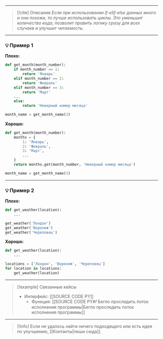 ***

> [!cite] Описание
>_Если при использовании if-elif-else данных много и они похожи, то лучше использовать циклы. Это уменьшит количество кода, позволит править логику сразу для всех случаев и улучшит читаемость._

***
### 💡 Пример 1


**Плохо:**
```python
def get_month(month_number):
	if month_number == 1:
		return 'Январь'
	elif month_number == 2:
		return 'Февраль'
	elif month_number == 3:
		return 'Март'
	...
	else:
		return 'Неверный номер месяца'

month_name = get_month_name(3)
```

**Хорошо:**
```python
def get_month(month_number):
	months = {
		1: 'Январь',
		2: 'Февраль',
		3: 'Март',
		...
	}
	return months.get(month_number, 'Неверный номер месяца')

month_name = get_month_name(3)
```

***
### 💡 Пример 2


**Плохо:**
```python
def get_weather(location):
	...

get_weather('Лондон')
get_weather('Воронеж')
get_weather('Череповец')
```

**Хорошо:**
```python
def get_weather(location):
	...

locations = ['Лондон', 'Воронеж', 'Череповец']
for location in locations:
	get_weather(location)
```

***

> [!example] Связанные кейсы
>- Интерфейс: [[SOURCE CODE PY]]
>	- Функция: [[SOURCE CODE PY#𝑓 Бегло проследить поток исполнения программы|Бегло проследить поток исполнения программы]]

***

> [!info]
> Если не удалось найти ничего подходящего или есть идея по улучшению, [[Контакты|пиши сюда]].
